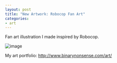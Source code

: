 ```yaml
---
layout: post
title: "New Artwork: Robocop Fan Art"
categories:
- art
---
```


<p>
Fan art illustration I made inspired by Robocop.
</p>


![image](http://www.binarynonsense.com/imgs/art/full/alvaro-garcia-robocop-01-color-reducedforweb.jpg)


<p>My art portfolio: <a href="http://www.binarynonsense.com/art/">http://www.binarynonsense.com/art/</a></p>

